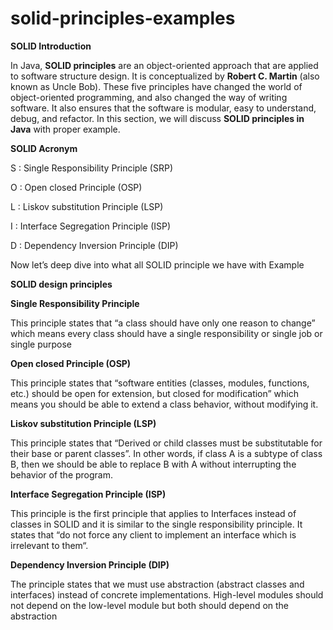 # solid-principles-examples
 
**SOLID Introduction**

In Java, **SOLID principles** are an object-oriented approach that are applied to software structure design. It is conceptualized by **Robert C. Martin** (also known as Uncle Bob). These five principles have changed the world of object-oriented programming, and also changed the way of writing software. It also ensures that the software is modular, easy to understand, debug, and refactor. In this section, we will discuss **SOLID principles in Java** with proper example.

**SOLID Acronym**

S : Single Responsibility Principle (SRP)

O : Open closed Principle (OSP)

L : Liskov substitution Principle (LSP)

I : Interface Segregation Principle (ISP)

D : Dependency Inversion Principle (DIP)

Now let’s deep dive into what all SOLID principle we have with Example

**SOLID design principles**

**Single Responsibility Principle**

   This principle states that “a class should have only one reason to change” which means every class should have a single responsibility or single job or single purpose

**Open closed Principle (OSP)**

   This principle states that “software entities (classes, modules, functions, etc.) should be open for extension, but closed for modification” which means you should be able to extend a class behavior, without modifying it.
   
**Liskov substitution Principle (LSP)**

   This principle states that “Derived or child classes must be substitutable for their base or parent classes”. In other words, if class A is a subtype of class B, then we should be able to replace B with A without interrupting the behavior of the program.
   
**Interface Segregation Principle (ISP)**

   This principle is the first principle that applies to Interfaces instead of classes in SOLID and it is similar to the single responsibility principle. It states that “do not force any client to implement an interface which is irrelevant to them“.
   
**Dependency Inversion Principle (DIP)**

   The principle states that we must use abstraction (abstract classes and interfaces) instead of concrete implementations. High-level modules should not depend on the low-level module but both should depend on the abstraction
   
